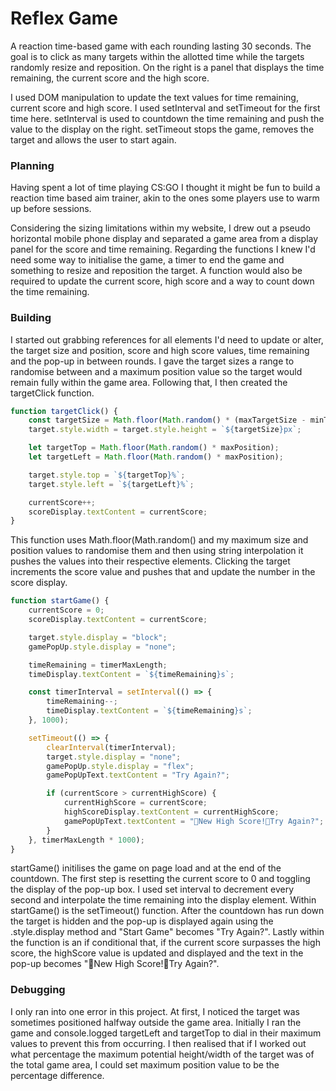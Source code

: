 # Reflex Game

A reaction time-based game with each rounding lasting 30 seconds. The goal is to click as many targets within the allotted time while the targets randomly resize and reposition. On the right is a panel that displays the time remaining, the current score and the high score.

I used DOM manipulation to update the text values for time remaining, current score and high score. I used setInterval and setTimeout for the first time here. setInterval is used to countdown the time remaining and push the value to the display on the right. setTimeout stops the game, removes the target and allows the user to start again.

### Planning

Having spent a lot of time playing CS:GO I thought it might be fun to build a reaction time based aim trainer, akin to the ones some players use to warm up before sessions.

Considering the sizing limitations within my website, I drew out a pseudo horizontal mobile phone display and separated a game area from a display panel for the score and time remaining. Regarding the functions I knew I'd need some way to initialise the game, a timer to end the game and something to resize and reposition the target. A function would also be required to update the current score, high score and a way to count down the time remaining.

### Building

I started out grabbing references for all elements I'd need to update or alter, the target size and position, score and high score values, time remaining and the pop-up in between rounds.
I gave the target sizes a range to randomise between and a maximum position value so the target would remain fully within the game area.
Following that, I then created the targetClick function.

``` javascript
function targetClick() {
	const targetSize = Math.floor(Math.random() * (maxTargetSize - minTargetSize)) + minTargetSize;
	target.style.width = target.style.height = `${targetSize}px`;

	let targetTop = Math.floor(Math.random() * maxPosition);
	let targetLeft = Math.floor(Math.random() * maxPosition);

	target.style.top = `${targetTop}%`;
	target.style.left = `${targetLeft}%`;

	currentScore++;
	scoreDisplay.textContent = currentScore;
}
```

This function uses Math.floor(Math.random() and my maximum size and position values to randomise them and then using string interpolation it pushes the values into their respective elements. Clicking the target increments the score value and pushes that and update the number in the score display.

``` javascript
function startGame() {
	currentScore = 0;
	scoreDisplay.textContent = currentScore;

	target.style.display = "block";
	gamePopUp.style.display = "none";

	timeRemaining = timerMaxLength;
    timeDisplay.textContent = `${timeRemaining}s`;

	const timerInterval = setInterval(() => {
		timeRemaining--;
		timeDisplay.textContent = `${timeRemaining}s`;
	}, 1000);

	setTimeout(() => {
		clearInterval(timerInterval);
		target.style.display = "none";
		gamePopUp.style.display = "flex";
		gamePopUpText.textContent = "Try Again?";

		if (currentScore > currentHighScore) {
			currentHighScore = currentScore;
			highScoreDisplay.textContent = currentHighScore;
			gamePopUpText.textContent = "🎉New High Score!🎉Try Again?";
		}
	}, timerMaxLength * 1000);
}
```

startGame() initilises the game on page load and at the end of the countdown. The first step is resetting the current score to 0 and toggling the display of the pop-up box. I used set interval to decrement every second and interpolate the time remaining into the display element. Within startGame() is the setTimeout() function. After the countdown has run down the target is hidden and the pop-up is displayed again using the .style.display method and "Start Game" becomes "Try Again?". Lastly within the function is an if conditional that, if the current score surpasses the high score, the highScore value is updated and displayed and the text in the pop-up becomes "🎉New High Score!🎉Try Again?".

### Debugging

I only ran into one error in this project. At first, I noticed the target was sometimes positioned halfway outside the game area. Initially I ran the game and console.logged targetLeft and targetTop to dial in their maximum values to prevent this from occurring. I then realised that if I worked out what percentage the maximum potential height/width of the target was of the total game area, I could set maximum position value to be the percentage difference.
